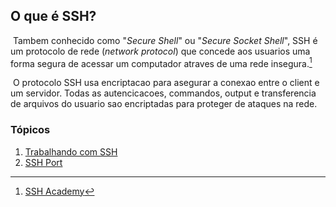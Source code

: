 ## O que é SSH?
&nbsp;Tambem conhecido como "*Secure Shell*" ou "*Secure Socket Shell*", SSH é um protocolo de rede (*network protocol*) que concede aos usuarios uma forma segura de acessar um computador atraves de uma rede insegura.[^1]
[^1]:[SSH Academy](https://www.ssh.com/academy/ssh)

&nbsp;O protocolo SSH usa encriptacao para asegurar a conexao entre o client e um servidor. Todas as autencicacoes, commandos, output e transferencia de arquivos do usuario sao encriptadas para proteger de ataques na rede.

### Tópicos

1. [Trabalhando com SSH](./1.%20Working%20With%20SSH.md)
2. [SSH Port](./2.%20SSH%20Port.md)
